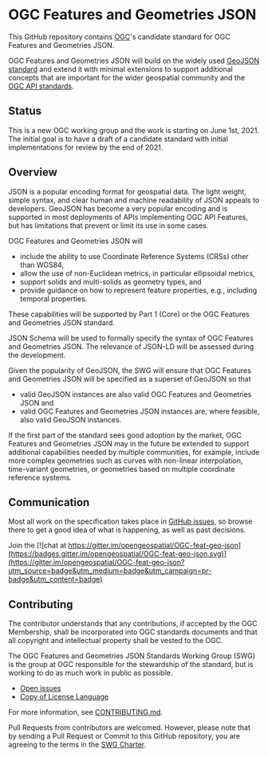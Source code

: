 # OGC Features and Geometries JSON

This GitHub repository contains [OGC](https://www.ogc.org/)'s candidate standard for OGC Features and Geometries JSON.

OGC Features and Geometries JSON will build on the widely used [GeoJSON standard](https://geojson.org/) and extend it with minimal extensions to support additional concepts that are important for the wider geospatial community and the [OGC API standards](https://ogcapi.ogc.org/).

<!---
The editor's draft of the specification can be found at [docs.ogc.org/DRAFTS/21-045.html](https://docs.ogc.org/DRAFTS/21-045.html).
--->

## Status

This is a new OGC working group and the work is starting on June 1st, 2021. The initial goal is to have a draft of a candidate standard with initial implementations for review by the end of 2021.

## Overview

JSON is a popular encoding format for geospatial data. The light weight, simple syntax, and clear human and machine readability of JSON appeals to developers. GeoJSON has become a very popular encoding and is supported in most deployments of APIs implementing OGC API Features, but has limitations that prevent or limit its use in some cases.

OGC Features and Geometries JSON will

* include the ability to use Coordinate Reference Systems (CRSs) other than WGS84,
* allow the use of non-Euclidean metrics, in particular ellipsoidal metrics,
* support solids and multi-solids as geometry types, and
* provide guidance on how to represent feature properties, e.g., including temporal properties.

These capabilities will be supported by Part 1 (Core) or the OGC Features and Geometries JSON standard.

JSON Schema will be used to formally specify the syntax of OGC Features and Geometries JSON. The relevance of JSON-LD will be assessed during the development.

Given the popularity of GeoJSON, the SWG will ensure that OGC Features and Geometries JSON will be specified as a superset of GeoJSON so that

* valid GeoJSON instances are also valid OGC Features and Geometries JSON and
* valid OGC Features and Geometries JSON instances are, where feasible, also valid GeoJSON instances.

If the first part of the standard sees good adoption by the market, OGC Features and Geometries JSON may in the future be extended to support additional capabilities needed by multiple communities, for example, include more complex geometries such as curves with non-linear interpolation, time-variant geometries, or geometries based on multiple coordinate reference systems.

## Communication

Most all work on the specification takes place in [GitHub issues](https://github.com/opengeospatial/ogcapi-features/issues),
so browse there to get a good idea of what is happening, as well as past decisions.

Join the [![chat at https://gitter.im/opengeospatial/OGC-feat-geo-json](https://badges.gitter.im/opengeospatial/OGC-feat-geo-json.svg)](https://gitter.im/opengeospatial/OGC-feat-geo-json?utm_source=badge&utm_medium=badge&utm_campaign=pr-badge&utm_content=badge)

## Contributing

The contributor understands that any contributions, if accepted by the OGC Membership, shall be incorporated into OGC standards documents and that all copyright and intellectual property shall be vested to the OGC.

The OGC Features and Geometries JSON Standards Working Group (SWG) is the group at OGC responsible for the stewardship of the standard, but is working to do as much work in public as possible.

* [Open issues](https://github.com/opengeospatial/OGC-feat-geo-json/issues)
* [Copy of License Language](https://raw.githubusercontent.com/opengeospatial/OGC-feat-geo-json/master/LICENSE)

For more information, see [CONTRIBUTING.md](CONTRIBUTING.md).

Pull Requests from contributors are welcomed. However, please note that by sending a Pull Request or Commit to this GitHub repository, you are agreeing to the terms in the [SWG Charter](CHARTER.adoc).
